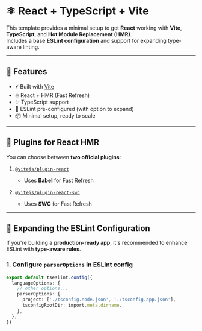 # ⚛️ React + TypeScript + Vite

This template provides a minimal setup to get **React** working with **Vite**, **TypeScript**, and **Hot Module Replacement (HMR)**.  
Includes a base **ESLint configuration** and support for expanding type-aware linting.

---

## 🚀 Features

- ⚡️ Built with [Vite](https://vitejs.dev/)
- 🔥 React + HMR (Fast Refresh)
- ✨ TypeScript support
- 📏 ESLint pre-configured (with option to expand)
- 📦 Minimal setup, ready to scale

---

## 🔌 Plugins for React HMR

You can choose between **two official plugins**:

1. [`@vitejs/plugin-react`](https://github.com/vitejs/vite-plugin-react)
   - Uses **Babel** for Fast Refresh

2. [`@vitejs/plugin-react-swc`](https://github.com/vitejs/vite-plugin-react-swc)
   - Uses **SWC** for Fast Refresh

---

## 🧹 Expanding the ESLint Configuration

If you're building a **production-ready app**, it's recommended to enhance ESLint with **type-aware rules**.

### 1. Configure `parserOptions` in ESLint config

```ts
export default tseslint.config({
  languageOptions: {
    // other options...
    parserOptions: {
      project: ['./tsconfig.node.json', './tsconfig.app.json'],
      tsconfigRootDir: import.meta.dirname,
    },
  },
})
